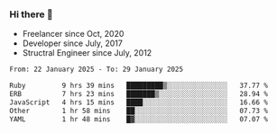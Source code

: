 ### Hi there 👋

- Freelancer since Oct, 2020
- Developer since July, 2017
- Structral Engineer since July, 2012

<!--START_SECTION:waka-->

```txt
From: 22 January 2025 - To: 29 January 2025

Ruby         9 hrs 39 mins   █████████▒░░░░░░░░░░░░░░░   37.77 %
ERB          7 hrs 23 mins   ███████▒░░░░░░░░░░░░░░░░░   28.94 %
JavaScript   4 hrs 15 mins   ████░░░░░░░░░░░░░░░░░░░░░   16.66 %
Other        1 hr 58 mins    ██░░░░░░░░░░░░░░░░░░░░░░░   07.73 %
YAML         1 hr 48 mins    █▓░░░░░░░░░░░░░░░░░░░░░░░   07.07 %
```

<!--END_SECTION:waka-->
